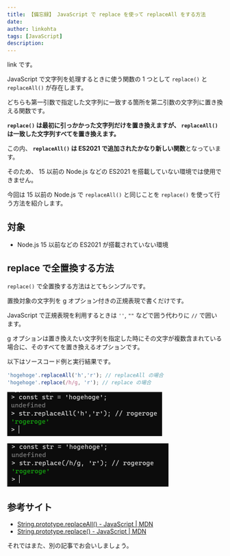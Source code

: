 ```yaml
---
title: 【備忘録】 JavaScript で replace を使って replaceAll をする方法
date: 
author: linkohta
tags: [JavaScript]
description: 
---
```


link です。

JavaScript で文字列を処理するときに使う関数の 1 つとして `replace()` と `replaceAll()` が存在します。

どちらも第一引数で指定した文字列に一致する箇所を第二引数の文字列に置き換える関数です。

**`replace()` は最初に引っかかった文字列だけを置き換えますが、 `replaceAll()` は一致した文字列すべてを置き換えます。**

この内、 **`replaceAll()` は ES2021 で追加されたかなり新しい関数**となっています。

そのため、 15 以前の Node.js などの ES2021 を搭載していない環境では使用できません。

今回は 15 以前の Node.js で `replaceAll()` と同じことを `replace()` を使って行う方法を紹介します。

## 対象

- Node.js 15 以前などの ES2021 が搭載されていない環境

## replace で全置換する方法

`replace()` で全置換する方法はとてもシンプルです。

置換対象の文字列を g オプション付きの正規表現で書くだけです。

JavaScript で正規表現を利用するときは `''`, `""` などで囲う代わりに `//` で囲います。

g オプションは置き換えたい文字列を指定した時にその文字が複数含まれている場合に、そのすべてを置き換えるオプションです。

以下はソースコード例と実行結果です。

```js
'hogehoge'.replaceAll('h','r'); // replaceAll の場合
'hogehoge'.replace(/h/g, 'r'); // replace の場合
```

![実行結果 : replaceAll の場合](images/2022-04-13_17h09_22.png)

![実行結果 : replace の場合](images/2022-03-22_17h35_45.png)

## 参考サイト

- [String.prototype.replaceAll() - JavaScript | MDN](https://developer.mozilla.org/ja/docs/Web/JavaScript/Reference/Global_Objects/String/replaceAll)
- [String.prototype.replace() - JavaScript | MDN](https://developer.mozilla.org/ja/docs/Web/JavaScript/Reference/Global_Objects/String/replace)

それではまた、別の記事でお会いしましょう。